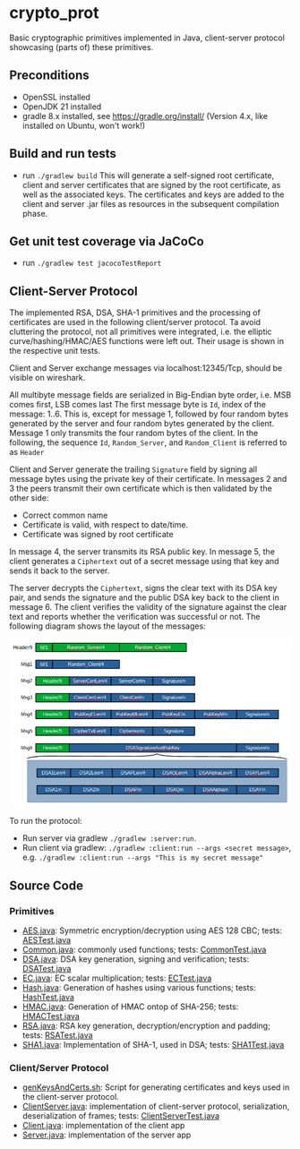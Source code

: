 # crypto_prot
Basic cryptographic primitives implemented in Java, client-server protocol showcasing (parts of) these primitives.

## Preconditions

- OpenSSL installed
- OpenJDK 21 installed
- gradle 8.x installed, see https://gradle.org/install/ (Version 4.x, like installed on Ubuntu, won't work!)

## Build and run tests

- run `./gradlew build`
This will generate a self-signed root certificate, client and server certificates that are signed by the root
certificate, as well as the associated keys. The certificates and keys are added to the client and server .jar files
as resources in the subsequent compilation phase.

## Get unit test coverage via JaCoCo

- run `./gradlew test jacocoTestReport`

## Client-Server Protocol

The implemented RSA, DSA, SHA-1 primitives and the processing of certificates are used in the following client/server protocol. Ta avoid  cluttering the protocol, not all primitives were integrated, i.e. the
elliptic curve/hashing/HMAC/AES functions were left out. Their usage is shown in the respective unit tests.

Client and Server exchange messages via localhost:12345/Tcp, should be visible on wireshark.

All multibyte message fields are serialized in Big-Endian byte order, i.e. MSB comes first, LSB comes last
The first message byte is `Id`, index of the message: 1..6. This is, except for message 1, followed by four random bytes generated by the server and four random bytes generated by the client. Message 1 only
transmits the four random bytes of the client. In the following, the sequence `Id`, `Random_Server`, and `Random_Client` is referred to as `Header`

Client and Server generate the trailing `Signature` field by signing all message bytes using the private key of their certificate.
In messages 2 and 3 the peers transmit their own certificate which is then validated by the other side:
- Correct common name
- Certificate is valid, with respect to date/time.
- Certificate was signed by root certificate

In message 4, the server transmits its RSA public key. In message 5, the client generates a `Ciphertext` out of a secret message using that key and sends it back to the server.

The server decrypts the `Ciphertext`, signs the clear text with its DSA key pair, and sends the signature and the public DSA key back
to the client in message 6. The client verifies the validity of the signature against the clear text and reports whether the verification
was successful or not. The following diagram shows the layout of the messages:

![Client Server Handshake](doc/ClientServer.png)

To run the protocol:
- Run server via gradlew `./gradlew :server:run`.
- Run client via gradlew: `./gradlew :client:run --args <secret message>`, e.g. `./gradlew :client:run --args "This is my secret message"`

## Source Code

### Primitives

- [AES.java](cryptolib/src/main/java/net/its26/AES.java): Symmetric encryption/decryption using AES 128 CBC; tests: [AESTest.java](cryptolib/src/test/java/net/its26/AESTest.java)
- [Common.java](cryptolib/src/main/java/net/its26/Common.java): commonly used functions; tests: [CommonTest.java](cryptolib/src/test/java/net/its26/CommonTest.java)
- [DSA.java](cryptolib/src/main/java/net/its26/DSA.java): DSA key generation, signing and verification; tests: [DSATest.java](cryptolib/src/test/java/net/its26/DSATest.java)
- [EC.java](cryptolib/src/main/java/net/its26/EC.java): EC scalar multiplication; tests: [ECTest.java](cryptolib/src/test/java/net/its26/ECTest.java)
- [Hash.java](cryptolib/src/main/java/net/its26/Hash.java): Generation of hashes using various functions; tests: [HashTest.java](cryptolib/src/test/java/net/its26/HashTest.java)
- [HMAC.java](cryptolib/src/main/java/net/its26/HMAC.java): Generation of HMAC ontop of SHA-256; tests: [HMACTest.java](cryptolib/src/test/java/net/its26/HMACTest.java)
- [RSA.java](cryptolib/src/main/java/net/its26/RSA.java): RSA key generation, decryption/encryption and padding; tests: [RSATest.java](cryptolib/src/test/java/net/its26/RSATest.java)
- [SHA1.java](cryptolib/src/main/java/net/its26/SHA1.java): Implementation of SHA-1, used in DSA; tests: [SHA1Test.java](cryptolib/src/test/java/net/its26/SHA1Test.java)

### Client/Server Protocol

- [genKeysAndCerts.sh](KeysAndCerts/genKeyAndCerts.sh): Script for generating certificates and keys used in the client-server protocol.
- [ClientServer.java](cryptolib/src/main/java/net/its26/ClientServer.java): implementation of client-server protocol, serialization, deserialization of frames; tests: [ClientServerTest.java](cryptolib/src/test/java/net/its26/ClientServerTest.java)
- [Client.java](./client/src/main/java/net/its26/Client.java): implementation of the client app
- [Server.java](./server/src/main/java/net/its26/Server.java): implementation of the server app

